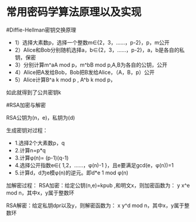 # 常用密码学算法原理以及实现

#Diffie-Hellman密钥交换原理
- 1）选择大素数p，选择一个整数m∈{2，3，……，p-2}，p，m公开
- 2）Alice和Bob分别随机选择a，b∈{2，3，……，p-2}，a，b是各自的私钥，保密
- 3）分别计算m^aA mod p，m^bB mod p,A,B为各自的公钥，公开
- 4）Alice把A发给Bob，Bob把B发给Alice，（A，B，p）公开
- 5）Alice计算B^a  k mod p , A^b  k mod p，

如此就得到了公共密钥k

#RSA加密与解密

RSA公钥为(n，e)，私钥为(d)

生成密钥对过程：
- 1.选择2个大素数p，q
- 2.计算n=p*q
- 3.计算φ(n)= (p-1)(q-1)
- 4.选择公开指数e∈{ 1,2，……，φ(n)-1 }，且e要满足gcd(e，φ(n))=1
- 5.计算d，d为e模φ(n)的逆元。即d*e  1 mod φ(n)

加解密过程：
RSA加密：给定公钥(n,e)=kpub  ,和明文x，则加密函数为：
y  x^e mod n，其中x，y属于整数环

RSA解密：给定私钥dpr以及y，则解密函数为：
x  y^d mod n，其中x，y属于整数环
